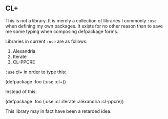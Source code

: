 CL+
---

This is not a library. It is merely a collection of libraries I
commonly `:use` when defining my own packages. It exists for no other
reason than to save me some typing when composing defpackage forms.

Libraries in current `:use` are as follows:

  1. Alexandria
  2. Iterate
  3. CL-PPCRE
  
`:use` cl+ in order to type this:

(defpackage :foo
  (:use :cl+))
  
Instead of this:

(defpackage :foo
  (:use :cl :iterate :alexandria :cl-ppcre))

This library may in fact have been a retarded idea.  